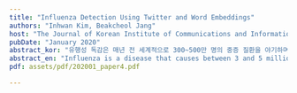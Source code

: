 ```yaml
---
title: "Influenza Detection Using Twitter and Word Embeddings"
authors: "Inhwan Kim, Beakcheol Jang"
host: "The Journal of Korean Institute of Communications and Information Sciences"
pubDate: "January 2020"
abstract_kor: "유행성 독감은 매년 전 세계적으로 300~500만 명의 중증 질환을 야기하며, 29~65만 명의 사망자를 발생시키는 질병이다. 유행성 독감의 피해를 최소화하기 위하여 질병관리본부(KCDC)는 독감에 대한 표본 감시 자료를 제공 하고 있지만 실제 질병의 발생과 표본 감시 자료 사이에는 1~2주의 시간 차이가 발생한다. 따라서, 검색 엔진의 검색어 및 소셜 네트워크 서비스와 같은 실시간 웹 데이터를 사용하여 자료 제공과 실제 질병 발생 사이의 시간 차이를 줄임으로써 초기에 독감 발생 징후를 감지하는 것은 중요한 일이다. 트위터는 소셜 네트워크 서비스 중 하 나로서 실시간으로 독감의 발생 징후를 예측하는데 적합한 데이터이며 단어 임베딩은 트윗들을 학습하여 독감과 연관성이 높은 단어들만을 추출해 예측 모델의 정확성을 향상시킬 수 있다. 본 연구는 단어 임베딩을 사용하여 트윗을 학습시키고 독감과 연관성이 높은 단어들을 추출하여 추출된 단어들이 포함된 트윗들이 제공하는 정보를 통해 실시간으로 독감의 발생 징후를 감지하는 회귀 모델을 제안한다. 최신 단어 임베딩 기술인 Word2vec, GloVe, Fasttext을 통해 추출된 단어를 사용한 회귀 모델의 정확도를 비교하였고 Word2vec에서 추출된 단어를 사용한 회귀 모델이 실제 표본 감시 자료와 가장 높은 0.9718의 상관 비율을 갖는 것을 보였다."
abstract_en: "Influenza is a disease that causes between 3 and 5 millions serious illnesses worldwide and produces between 290,000 and 650,000 deaths each year. To minimize the impact of influenza, the KCDC provides surveillance data for influenza, but there is a reporting delay of 1~2 weeks between actual outbreaks and surveillance data provided. It is therefore important to detect influenza early by using real-time web data such as search queries and social network services to reduce reporting delay.  Twitter is one of the social network services that is suitable for predicting the outbreaks of influenza in real time, and word embeddings can improve the accuracy of predictive models by learning tweets and extracting words that are highly related to influenza. This study proposes a regression model that learns tweets using word embeddings, extract words that are highly related to influenza, and detects the signs of influenza in real time through the information provided by tweets that contain extracted words. We compared the accuracy of regression models using words extracted from Word2vec, GloVe and Fasttext, which are the states-of-arts word embeddings, and found that regression models using words extracted from Word2vec have the highest correlation ratio of 0.9718 with the surveillance data."
pdf: assets/pdf/202001_paper4.pdf

---
```

 

